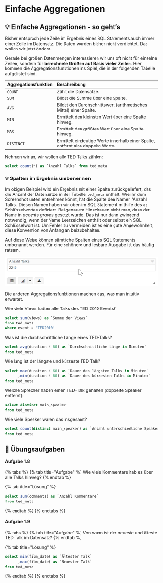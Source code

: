 # Einfache Aggregationen

## 💡 Einfache Aggregationen - so geht’s

Bisher entsprach jede Zeile im Ergebnis eines SQL Statements auch immer einer Zeile im Datensatz. Die Daten wurden bisher nicht verdichtet. Das wollen wir jetzt ändern.

Gerade bei großen Datenmengen interessieren wir uns oft nicht für einzelne Zeilen, sondern für **berechnete Größen auf Basis vieler Zeilen**. Hier kommen die Aggregationsfunktionen ins Spiel, die in der folgenden Tabelle aufgelistet sind.

| Aggregationsfunktion | Beschreibung |
| :--- | :--- |
| `COUNT` | Zählt die Datensätze. |
| `SUM` | Bildet die Summe über eine Spalte. |
| `AVG` | Bildet den Durchschnittswert \(arithmetisches Mittel\) einer Spalte. |
| `MIN` | Ermittelt den kleinsten Wert über eine Spalte hinweg. |
| `MAX` | Ermittelt den größten Wert über eine Spalte hinweg. |
| `DISTINCT` | Ermittelt eindeutige Werte innerhalb einer Spalte, entfernt also doppelte Werte. |

Nehmen wir an, wir wollen alle TED Talks zählen:

```sql
select count(*) as `Anzahl Talks` from ted_meta
```

### 💡 Spalten im Ergebnis umbenennen

Im obigen Beispiel wird ein Ergebnis mit einer Spalte zurückgeliefert, das die Anzahl der Datensätze in der Tabelle `ted_meta` enthält. Wie ihr dem Screenshot unten entnehmen könnt, hat die Spalte den Namen 'Anzahl Talks'. Diesen Namen haben wir oben im SQL Statement mithilfe des `as` Schlüsselwortes definiert. Bei genauem Hinschauen sieht man, dass der Name in _accents graves_ gesetzt wurde. Das ist nur dann zwingend notwendig, wenn der Name Leerzeichen enthält oder selbst ein SQL Schlüsselwort ist. Um Fehler zu vermeiden ist es eine gute Angewohnheit, diese Konvention von Anfang an beizubehalten.

Auf diese Weise können sämtliche Spalten eines SQL Statements umbenannt werden. Für eine schönere und lesbare Ausgabe ist das häufig ratsam.

![](../../../../.gitbook/assets/image%20%2821%29.png)

Die anderen Aggregationsfunktionen machen das, was man intuitiv erwartet. 

Wie viele Views hatten alle Talks des TED 2010 Events?

```sql
select sum(views) as `Summe der Views`
from ted_meta
where event = 'TED2010'
```

Was ist die durchschnittliche Länge eines TED-Talks?

```sql
select avg(duration / 60) as `Durchschnittliche Länge in Minuten`
from ted_meta
```

Wie lang ist der längste und kürzeste TED Talk?

```sql
select max(duration / 60) as `Dauer des längsten Talks in Minuten`
      ,min(duration / 60) as `Dauer des kürzesten Talks in Minuten`
from ted_meta
```

Welche Sprecher haben einen TED-Talk gehalten \(doppelte Speaker entfernt\):

```sql
select distinct main_speaker
from ted_meta
```

Wie viele Speaker waren das insgesamt?

```sql
select count(distinct main_speaker) as `Anzahl unterschiedliche Speaker`
from ted_meta
```

## 🧪 Übungsaufgaben

#### Aufgabe 1.8

{% tabs %}
{% tab title="Aufgabe" %}
Wie viele Kommentare hab es über alle Talks hinweg?
{% endtab %}

{% tab title="Lösung" %}
```sql
select sum(comments) as `Anzahl Kommentare`
from ted_meta
```
{% endtab %}
{% endtabs %}

#### Aufgabe 1.9

{% tabs %}
{% tab title="Aufgabe" %}
Von wann ist der neueste und älteste TED Talk im Datensatz?
{% endtab %}

{% tab title="Lösung" %}
```sql
select min(film_date) as `Ältester Talk`
      ,max(film_date) as `Neuester Talk`
from ted_meta
```
{% endtab %}
{% endtabs %}

